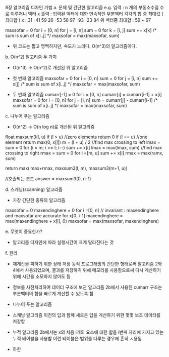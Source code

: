 8장 알고리즘 디자인 기법
a. 문제 및 간단한 알고리즘
 e.g.
 입력 : n 개의 부동소수점 수로 이루저니 벡터 x
 출력 : 입력된 벡터에 대한 연속적인 부분벡터 각각의 합 중 최대값 ( 최대합 )
 x : 31 -41 59 26 -53 58 97 -93 -23 84
 위 벡터중 최대합 : 59 ~ 97
 
maxsofar = 0
for i = [0, n]
for j = [i, n]
sum = 0
for k = [i, j]
sum += x[k]
/* sum is sum of x[i..j] */
maxsofar = max(maxsofar, sum)

 - 위 코드는 짧고 명백하지만, 속도가 느리다. O(n^3)의 알고리즘이다.

b. O(n^2) 알고리즘 두 가지
 - O(n^3) -> O(n^2)로 개선된 위 알고리즘

 - 첫 번째 알고리즘
maxsofar = 0
for i = [0, n]
sum = 0
for j = [i, n]
sum += x[j]
/* sum is sum of x[i..j] */
maxsofar = max(maxsofar, sum)
 
 - 두 번째 알고리즘
cumarr[-1] = 0
for i = [0, n]
cumarr[i] = cumarr[i-1] + x[i]
maxsofar = 0
for i = [0, n]
for j = [i, n]
sum = cumarr[j] - cumarr[i-1]
/* sum is sum of x[i..j] */
maxsofar = max(maxsofar, sum)

c. 나누어 푸는 알고리즘
 - O(n^2) -> O(n log n)로 개선된 위 알고리즘
 
float maxsum3(l, u)
if (l > u) //zero elements
return 0
if (l == u) //one element
return max(0, x[l])
m = (l + u) / 2
//find max crossing to left
lmax = sum = 0
for (i = m; i >= l; i--)
sum += x[i]
lmax = max(lmax, sum)
//find max crossing to right
rmax = sum = 0
for i =[m, u]
sum += x[i]
rmax = max(ramx, sum)

return max(lmax+rmax, maxsum3(l, m), maxsum3(m+1, u))
 
//호출되는 코드
answer = maxsum3(0, n-1)

d. 스캐닝(scanning) 알고리즘
 - 가장 간단한 종류의 알고리즘
 
maxsofar = 0
maxendinghere = 0
for i =[0, n]
// invariant : maxendinghere and maxsofar are accurate for x[0..i-1]
maxendinghere = max(maxendinghere + x[i], 0)
maxsofar = max(maxsofar, maxendinghere)

e. 무엇이 중요한가?
 - 알고리즘 디자인에 따라 실행시간이 크게 달라진다는 것

f. 원리
 - 재계산을 피하기 위한 상태 저장
 동적 프로그래밍의 간단한 형태로써 알고리즘 2와 4에서 사용되었으며,
 결과를 저장하귀 위해 메모리를 사용함으로써 다시 계산하기 위해 시간을 소모하지 않아도 됨
 
 - 정보를 사전처리하여 데이터 구조에 보관
 알고리즘 2b에서 사용된 cumarr 구조는 부분벡터의 합을 빠르게 계산할 수 있도록 함
 
 - 나누어 푸는 알고리즘
 
 - 스캐닝 알고리즘
 이전의 답과 함께 새로운 답을 계산하기 위한 몇몇 보조 데이터를 저장함
 
 - 누적
 알고리즘 2b에서는 x의 처음 i개의 요소에 대한 합을 i번째 자리에 가지고 있는 누적 테이블을 사용함
 이런 테이블은 범위를 다루는 경우에 흔히 ㅅ용됨
 
 - 하한